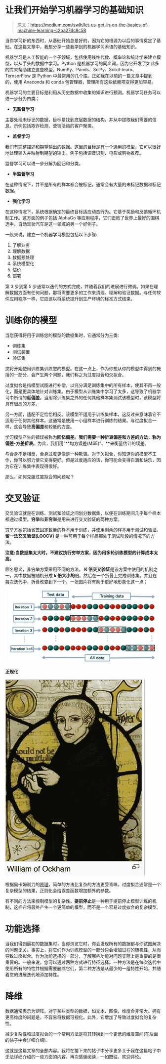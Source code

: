 # 让我们开始学习机器学习的基础知识

> 原文：<https://medium.com/swlh/let-us-get-in-on-the-basics-of-machine-learning-c2ba274c8c58>

当你学习新的东西时，从基础开始总是好的，因为它的根源为以后的事情奠定了基础。在这篇文章中，我想分享一些我学到的机器学习术语的基础知识。

机器学习是人工智能的一个子领域，包括使用线性代数、概率论和统计学来建立模型，以从手头的数据中学习。Python 是机器学习的同义词，因为它开发了如此多的库来帮助建立这些模型。NumPy、Pands、SciPy、Scikit-learn、TernsorFlow 是 Python 中最常用的几个库。正如我在以前的一篇文章中提到的，使用 Anaconda 和 conda 包管理器，管理所有这些依赖项变得更加容易。

机器学习的主要目标是利用从历史数据中收集的知识进行预测。机器学习任务可以进一步分为四类；

*   **无监督学习**

主要处理未标记的数据，目标是找到底层数据的结构，并从中提取我们需要的信息。示例包括欺诈检测、营销活动的客户聚类。

*   **监督学习**

我们有完整描述和期望输出的数据。这里的目标是有一个通用的模型，它可以很好地处理输入并映射到期望的输出。例子包括语音识别、电影或购物推荐。

监督学习可以进一步分解为回归和分类。

*   **半监督学习**

在这种情况下，并不是所有的样本都会被标记，通常会有大量的未标记数据和标记数据。

*   **强化学习**

在这种情况下，系统根据确定的最终目标适应动态行为。它基于奖励和反馈循环机制工作。这方面的例子包括 AlphaGo 等应用程序，它们击败了世界上最好的围棋选手。自动驾驶汽车是这一领域的另一个好例子。

一般来说，建立一个机器学习模型包括以下步骤:

1.  了解业务
2.  理解数据
3.  数据预处理
4.  系统模型化
5.  估价
6.  部署

第 3 步到第 5 步通常以迭代的方式完成，并随着我们的进展进行微调。如果在理解数据方面有任何问题，那将需要更多的工作来清理、理解和验证数据。与任何软件应用程序一样，它应该以将系统提升到生产环境的标准方式结束。

# **训练你的模型**

当您获得将用于训练您的模型的数据集时，它通常分为三类:

*   训练集
*   测试装置
*   验证集

您将开始使用训练集训练您的模型。在这一点上，作为你想从你的模型中得到的概括的一部分，会产生两个问题，我们称之为过度拟合和欠拟合。

过度拟合是指模型试图进行补偿，以充分满足训练集中的所有样本，使其不再一般化，而是更具体地针对训练集。由于模型从训练集中学习了太多，这导致了机器学习中所谓的**低偏差**。当用除训练集之外的任何其他样本集测试该模型时，该模型将具有很高的方差。

另一方面，适配不足恰恰相反。该模型不适用于训练集样本，这反过来意味着它不适用于任何其他样本。这通常是使用一小组样本进行训练的结果。与过度拟合一样，这会导致**高偏差**和较低的方差。

学习模型产生的错误被称为**回忆偏差。**我们需要一种折衷偏差和方差的方法，称为**偏差-方差折衷**。为此，我们用“**均方误差(MSE)”、**来衡量估计的误差。

与合身不足相反，合身过度更像是一种欺骗。对于欠拟合，你知道你的模型不工作，你可以努力使它变得更好。但是过度适应的话，你可能会变得自满和快乐，因为它在训练集中表现得很好。

那么，如何克服过度拟合的问题呢？

# **交叉验证**

交叉验证就是在训练、测试和验证之间划分数据集，以便在训练期间几乎每个样本都通过模型。**穷举**和**非穷举**是用来进行交叉验证的两种方案。

穷举方案包括省去固定数量的样本用于训练，并使用剩余的样本用于测试和验证。**留一法交叉验证(LOOCV)** 是一种可用于每个样品都处于测试阶段的情况下的方法。

**注意:当数据集太大时，不建议执行穷举方案，因为用多轮训练模型的计算成本太高。**

顾名思义，非穷举方案采用不同的方法。 **K 倍交叉验证**是该方案中使用的机制之一，其中数据被随机分成 **k 倍大小的**倍。然后在一个折叠上完成训练集，并且在每次迭代中，折叠改变到下一个。一张图片将有助于更好地形象化这一点；

![](img/7c58112cc6ce6dfc70010a65545a0d20.png)

**正规化**

![](img/6a13b517a76b823ee2aebb1f7ac0ccdc.png)

根据奥卡姆剃刀的[原理](https://simple.wikipedia.org/wiki/Occam%27s_razor)，简单的方法比复杂的方法更受青睐。过度拟合通常是一个复杂模型的结果，正则化会给误差函数增加额外的参数。

有不同的方法来控制模型的复杂性。**提前停止**是一种用于提前停止模型训练的机制，这样它将最终产生一个更简单的模型，而不是一个容易过度拟合的复杂模型。

# **功能选择**

当我们得到最初的数据集时，当你浏览它时，你会发现所有的数据都与你试图解决的问题无关。事实上，将它们作为训练模型的一部分只会增加过程的随机性，从而导致过度拟合。作为功能选择的一部分，了解哪些功能对问题实际上是重要的是很重要的。一般来说，您可以通过两种方式进行特征选择。一种方法是在每次迭代中使用所有的特性并根据需要删除它们，第二种方法是从最少的一组特性开始，并随着您的进展迭代地添加特性。

# **降维**

数据通常表示为矩阵。对于某些类型的数据，如文本、图像，维度会非常大。拥有更高维度的问题是，不容易将数据可视化。此外，它增加了导致过度拟合的复杂性。

减少复杂性和过度拟合的一个常用方法是将其转换到一个更低的维度空间(在后面的帖子中会详细介绍)。

这就是这篇文章的全部内容。我将在接下来的帖子中分享更多关于我在这篇帖子中无法详细介绍的一些方面的内容。再次感谢阅读，一如既往，欢迎评论。